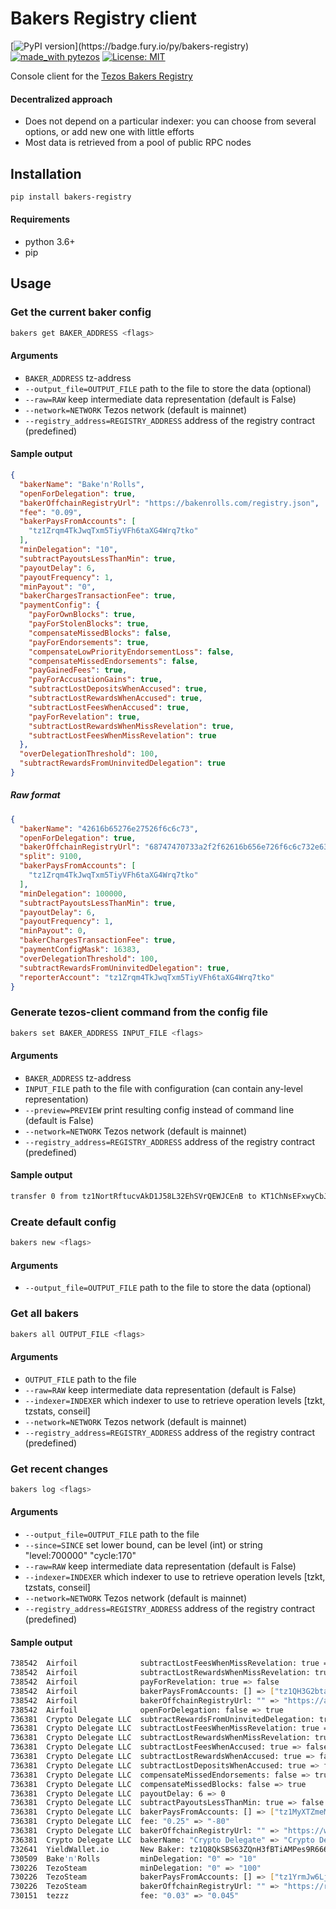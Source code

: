 # Bakers Registry client

[![PyPI version](https://badge.fury.io/py/bakers-registry.svg?)](https://badge.fury.io/py/bakers-registry)
[![made_with pytezos](https://img.shields.io/badge/made_with-pytezos-blue.svg)](https://github.com/baking-bad/pytezos)
[![License: MIT](https://img.shields.io/badge/License-MIT-yellow.svg)](https://opensource.org/licenses/MIT)

Console client for the [Tezos Bakers Registry](https://tezit.github.io/baker-registry)

#### Decentralized approach
* Does not depend on a particular indexer: you can choose from several options, or add new one with little efforts
* Most data is retrieved from a pool of public RPC nodes

## Installation

```bash
pip install bakers-registry
```

#### Requirements
* python 3.6+
* pip

## Usage

### Get the current baker config

```bash
bakers get BAKER_ADDRESS <flags>
```

#### Arguments
* `BAKER_ADDRESS`   tz-address
* `--output_file=OUTPUT_FILE`   path to the file to store the data (optional)
* `--raw=RAW`   keep intermediate data representation (default is False)
* `--network=NETWORK`   Tezos network (default is mainnet)
* `--registry_address=REGISTRY_ADDRESS` address of the registry contract (predefined)

#### Sample output
```json
{
  "bakerName": "Bake'n'Rolls",
  "openForDelegation": true,
  "bakerOffchainRegistryUrl": "https://bakenrolls.com/registry.json",
  "fee": "0.09",
  "bakerPaysFromAccounts": [
    "tz1Zrqm4TkJwqTxm5TiyVFh6taXG4Wrq7tko"
  ],
  "minDelegation": "10",
  "subtractPayoutsLessThanMin": true,
  "payoutDelay": 6,
  "payoutFrequency": 1,
  "minPayout": "0",
  "bakerChargesTransactionFee": true,
  "paymentConfig": {
    "payForOwnBlocks": true,
    "payForStolenBlocks": true,
    "compensateMissedBlocks": false,
    "payForEndorsements": true,
    "compensateLowPriorityEndorsementLoss": false,
    "compensateMissedEndorsements": false,
    "payGainedFees": true,
    "payForAccusationGains": true,
    "subtractLostDepositsWhenAccused": true,
    "subtractLostRewardsWhenAccused": true,
    "subtractLostFeesWhenAccused": true,
    "payForRevelation": true,
    "subtractLostRewardsWhenMissRevelation": true,
    "subtractLostFeesWhenMissRevelation": true
  },
  "overDelegationThreshold": 100,
  "subtractRewardsFromUninvitedDelegation": true
}
```

##### Raw format
```json
{
  "bakerName": "42616b65276e27526f6c6c73",
  "openForDelegation": true,
  "bakerOffchainRegistryUrl": "68747470733a2f2f62616b656e726f6c6c732e636f6d2f72656769737472792e6a736f6e",
  "split": 9100,
  "bakerPaysFromAccounts": [
    "tz1Zrqm4TkJwqTxm5TiyVFh6taXG4Wrq7tko"
  ],
  "minDelegation": 100000,
  "subtractPayoutsLessThanMin": true,
  "payoutDelay": 6,
  "payoutFrequency": 1,
  "minPayout": 0,
  "bakerChargesTransactionFee": true,
  "paymentConfigMask": 16383,
  "overDelegationThreshold": 100,
  "subtractRewardsFromUninvitedDelegation": true,
  "reporterAccount": "tz1Zrqm4TkJwqTxm5TiyVFh6taXG4Wrq7tko"
}

```

### Generate tezos-client command from the config file
```bash
bakers set BAKER_ADDRESS INPUT_FILE <flags>
```

#### Arguments
* `BAKER_ADDRESS`   tz-address
* `INPUT_FILE`  path to the file with configuration (can contain any-level representation)
* `--preview=PREVIEW`   print resulting config instead of command line (default is False)
* `--network=NETWORK`   Tezos network (default is mainnet)
* `--registry_address=REGISTRY_ADDRESS` address of the registry contract (predefined)

#### Sample output

```bash
transfer 0 from tz1NortRftucvAkD1J58L32EhSVrQEWJCEnB to KT1ChNsEFxwyCbJyWGSL3KdjeXE28AY1Kaog --entrypoint 'set_data' --arg 'Pair "tz1NortRftucvAkD1J58L32EhSVrQEWJCEnB" (Pair (Some (Pair (Pair (Pair 0x42616b65276e27526f6c6c73 True) 0x68747470733a2f2f62616b656e726f6c6c732e636f6d2f72656769737472792e6a736f6e) (Pair (Pair 9100 { "tz1Zrqm4TkJwqTxm5TiyVFh6taXG4Wrq7tko" }) (Pair (Pair (Pair 100000 True) (Pair 6 (Pair 1 0))) (Pair (Pair True 16383) (Pair 100 True)))))) None)'
```

### Create default config

```bash
bakers new <flags>
```

#### Arguments
* `--output_file=OUTPUT_FILE`   path to the file to store the data (optional)

### Get all bakers

```bash
bakers all OUTPUT_FILE <flags>
```

#### Arguments
* `OUTPUT_FILE`   path to the file
* `--raw=RAW`   keep intermediate data representation (default is False)
* `--indexer=INDEXER`   which indexer to use to retrieve operation levels [tzkt, tzstats, conseil]
* `--network=NETWORK`   Tezos network (default is mainnet)
* `--registry_address=REGISTRY_ADDRESS` address of the registry contract (predefined)

### Get recent changes

```bash
bakers log <flags>
```

#### Arguments
* `--output_file=OUTPUT_FILE`   path to the file
* `--since=SINCE`   set lower bound, can be level (int) or string "level:700000" "cycle:170"
* `--raw=RAW`   keep intermediate data representation (default is False)
* `--indexer=INDEXER`   which indexer to use to retrieve operation levels [tzkt, tzstats, conseil]
* `--network=NETWORK`   Tezos network (default is mainnet)
* `--registry_address=REGISTRY_ADDRESS` address of the registry contract (predefined)

#### Sample output

```bash
738542  Airfoil              subtractLostFeesWhenMissRevelation: true => false
738542  Airfoil              subtractLostRewardsWhenMissRevelation: true => false
738542  Airfoil              payForRevelation: true => false
738542  Airfoil              bakerPaysFromAccounts: [] => ["tz1QH3G2btaWc1vRLNsEfx2gHM7Ad81TeRit"]
738542  Airfoil              bakerOffchainRegistryUrl: "" => "https://airfoil.services/airfoil.json"
738542  Airfoil              openForDelegation: false => true
736381  Crypto Delegate LLC  subtractRewardsFromUninvitedDelegation: true => false
736381  Crypto Delegate LLC  subtractLostFeesWhenMissRevelation: true => false
736381  Crypto Delegate LLC  subtractLostRewardsWhenMissRevelation: true => false
736381  Crypto Delegate LLC  subtractLostFeesWhenAccused: true => false
736381  Crypto Delegate LLC  subtractLostRewardsWhenAccused: true => false
736381  Crypto Delegate LLC  subtractLostDepositsWhenAccused: true => false
736381  Crypto Delegate LLC  compensateMissedEndorsements: false => true
736381  Crypto Delegate LLC  compensateMissedBlocks: false => true
736381  Crypto Delegate LLC  payoutDelay: 6 => 0
736381  Crypto Delegate LLC  subtractPayoutsLessThanMin: true => false
736381  Crypto Delegate LLC  bakerPaysFromAccounts: [] => ["tz1MyXTZmeMCM4yFnrER9LNYDZ9t2rHYDvcH"]
736381  Crypto Delegate LLC  fee: "0.25" => "-80"
736381  Crypto Delegate LLC  bakerOffchainRegistryUrl: "" => "https://www.cryptodelegate.com/files/theme/CDReg.json"
736381  Crypto Delegate LLC  bakerName: "Crypto Delegate" => "Crypto Delegate LLC"
732641  YieldWallet.io       New Baker: tz1Q8QkSBS63ZQnH3fBTiAMPes9R666Rn6Sc
730509  Bake'n'Rolls         minDelegation: "0" => "10"
730226  TezoSteam            minDelegation: "0" => "100"
730226  TezoSteam            bakerPaysFromAccounts: [] => ["tz1YrmJw6Lje27gWqZ94gU9mNavEjkHu1xGc"]
730226  TezoSteam            bakerOffchainRegistryUrl: "" => "https://raw.githubusercontent.com/StakingTeam/TezoSteam/master/info/reg.json"
730151  tezzz                fee: "0.03" => "0.045"
```
